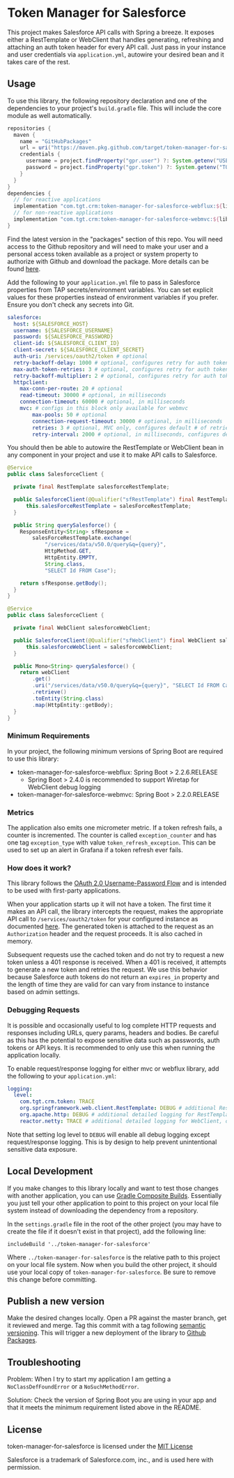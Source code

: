 # Token Manager for Salesforce

This project makes Salesforce API calls with Spring a breeze. It exposes either a RestTemplate or WebClient that handles generating, refreshing and attaching an auth token header for every API call. Just pass in your instance and user credentials via `application.yml`, autowire your desired bean and it takes care of the rest.

## Usage

To use this library, the following repository declaration and one of the dependencies to your project's `build.gradle` file. This will include the core module as well automatically.

```groovy
repositories {
  maven {
    name = "GitHubPackages"
    url = uri("https://maven.pkg.github.com/target/token-manager-for-salesforce")
    credentials {
      username = project.findProperty("gpr.user") ?: System.getenv("USERNAME")
      password = project.findProperty("gpr.token") ?: System.getenv("TOKEN")
    }
  }
}
dependencies {
  // for reactive applications
  implementation "com.tgt.crm:token-manager-for-salesforce-webflux:${libraryVersion}"
  // for non-reactive applications
  implementation "com.tgt.crm:token-manager-for-salesforce-webmvc:${libraryVersion}"
}
```

Find the latest version in the "packages" section of this repo. You will need access to the Github repository and will need to make your user and a personal access token available as a project or system property to authorize with Github and download the package. More details can be found [here](https://docs.github.com/en/packages/working-with-a-github-packages-registry/working-with-the-gradle-registry).

Add the following to your `application.yml` file to pass in Salesforce properties from TAP secrets/environment variables. You can set explicit values for these properties instead of environment variables if you prefer. Ensure you don't check any secrets into Git.

```yaml
salesforce:
  host: ${SALESFORCE_HOST}
  username: ${SALESFORCE_USERNAME}
  password: ${SALESFORCE_PASSWORD}
  client-id: ${SALESFORCE_CLIENT_ID}
  client-secret: ${SALESFORCE_CLIENT_SECRET}
  auth-uri: /services/oauth2/token # optional
  retry-backoff-delay: 1000 # optional, configures retry for auth token requests only
  max-auth-token-retries: 3 # optional, configures retry for auth token requests only
  retry-backoff-multiplier: 2 # optional, configures retry for auth token requests only, only used by MVC, see SalesforceConfig for more info
  httpclient:
    max-conn-per-route: 20 # optional
    read-timeout: 30000 # optional, in milliseconds
    connection-timeout: 60000 # optional, in milliseconds
    mvc: # configs in this block only available for webmvc
        max-pools: 50 # optional
        connection-request-timeout: 30000 # optional, in milliseconds
        retries: 3 # optional, MVC only, configures default # of retries for all requests except auth token
        retry-interval: 2000 # optional, in milliseconds, configures default retry interval for all requests except auth token
```

You should then be able to autowire the RestTemplate or WebClient bean in any component in your project and use it to make API calls to Salesforce.

```java
@Service
public class SalesforceClient {

  private final RestTemplate salesforceRestTemplate;

  public SalesforceClient(@Qualifier("sfRestTemplate") final RestTemplate salesForceRestTemplate) {
      this.salesForceRestTemplate = salesForceRestTemplate;
  }

  public String querySalesforce() {
    ResponseEntity<String> sfResponse =
        salesForceRestTemplate.exchange(
            "/services/data/v50.0/query&q={query}",
            HttpMethod.GET,
            HttpEntity.EMPTY,
            String.class,
            "SELECT Id FROM Case");

    return sfResponse.getBody();
  }
}
```

```java
@Service
public class SalesforceClient {

  private final WebClient salesforceWebClient;

  public SalesforceClient(@Qualifier("sfWebClient") final WebClient salesforceWebClient) {
      this.salesforceWebClient = salesforceWebClient;
  }

  public Mono<String> querySalesforce() {
    return webClient
        .get()
        .uri("/services/data/v50.0/query&q={query}", "SELECT Id FROM Case")
        .retrieve()
        .toEntity(String.class)
        .map(HttpEntity::getBody);
  }
}
```

### Minimum Requirements

In your project, the following minimum versions of Spring Boot are required to use this library:

* token-manager-for-salesforce-webflux: Spring Boot > 2.2.6.RELEASE
    * Spring Boot > 2.4.0 is recommended to support Wiretap for WebClient debug logging
* token-manager-for-salesforce-webmvc: Spring Boot > 2.2.0.RELEASE

### Metrics

The application also emits one micrometer metric. If a token refresh fails, a counter is incremented. The counter is called `exception_counter` and has one tag `exception_type` with value `token_refresh_exception`. This can be used to set up an alert in Grafana if a token refresh ever fails.

### How does it work?

This library follows the [OAuth 2.0 Username-Password Flow](https://help.salesforce.com/articleView?id=remoteaccess_oauth_username_password_flow.htm&type=5) and is intended to be used with first-party applications.

When your application starts up it will not have a token. The first time it makes an API call, the library intercepts the request, makes the appropriate API call to `/services/oauth2/token` for your configured instance as documented [here](https://help.salesforce.com/articleView?id=remoteaccess_oauth_endpoints.htm&type=5). The generated token is attached to the request as an `Authorization` header and the request proceeds. It is also cached in memory.

Subsequent requests use the cached token and do not try to request a new token unless a 401 response is received. When a 401 is received, it attempts to generate a new token and retries the request. We use this behavior because Salesforce auth tokens do not return an `expires_in` property and the length of time they are valid for can vary from instance to instance based on admin settings.

### Debugging Requests

It is possible and occasionally useful to log complete HTTP requests and responses including URLs, query params, headers and bodies. Be careful as this has the potential to expose sensitive data such as passwords, auth tokens or API keys. It is recommended to only use this when running the application locally.

To enable request/response logging for either mvc or webflux library, add the following to your `application.yml`:

```yaml
logging:
  level:
    com.tgt.crm.token: TRACE
    org.springframework.web.client.RestTemplate: DEBUG # additional RestTemplate debug logs, only applies to MVC. WARNING: logs sensitive info
    org.apache.http: DEBUG # additional detailed logging for RestTemplate, only applies to MVC. WARNING: logs sensitive info
    reactor.netty: TRACE # additional detailed logging for WebClient, only applies to WebFlux
```

Note that setting log level to `DEBUG` will enable all debug logging except request/response logging. This is by design to help prevent unintentional sensitive data exposure.

## Local Development

If you make changes to this library locally and want to test those changes with another application, you can use [Gradle Composite Builds](https://docs.gradle.org/current/userguide/composite_builds.html). Essentially you just tell your other application to point to this project on your local file system instead of downloading the dependency from a repository.

In the `settings.gradle` file in the root of the other project (you may have to create the file if it doesn't exist in that project), add the following line:

```
includeBuild '../token-manager-for-salesforce'
```

Where `../token-manager-for-salesforce` is the relative path to this project on your local file system. Now when you build the other project, it should use your local copy of `token-manager-for-salesforce`. Be sure to remove this change before committing.

## Publish a new version

Make the desired changes locally. Open a PR against the master branch, get it reviewed and merge. Tag this commit with a tag following [semantic versioning](https://semver.org/). This will trigger a new deployment of the library to [Github Packages](https://github.com/orgs/target/packages?repo_name=token-manager-for-salesforce).

## Troubleshooting

Problem: When I try to start my application I am getting a `NoClassDefFoundError` or a `NoSuchMethodError`.

Solution: Check the version of Spring Boot you are using in your app and that it meets the minimum requirement listed above in the README.

## License

token-manager-for-salesforce is licensed under the [MIT License](LICENSE.md)

Salesforce is a trademark of Salesforce.com, inc., and is used here with permission.
